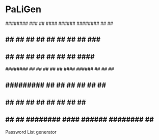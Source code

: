 # PaLiGen

########     ###    ##       ####  ######   ######## ##    ## 
##     ##   ## ##   ##        ##  ##    ##  ##       ###   ## 
##     ##  ##   ##  ##        ##  ##        ##       ####  ## 
########  ##     ## ##        ##  ##   #### ######   ## ## ## 
##        ######### ##        ##  ##    ##  ##       ##  #### 
##        ##     ## ##        ##  ##    ##  ##       ##   ### 
##        ##     ## ######## ####  ######   ######## ##    ## 

Password List generator
